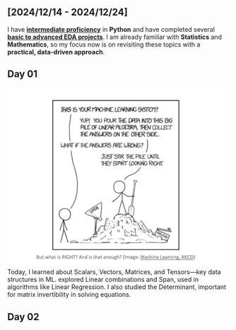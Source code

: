 ## [2024/12/14 - 2024/12/24]


I have [**intermediate proficiency**](https://github.com/paudelsamir/python-mastery) in **Python** and have completed several [**basic to advanced EDA projects**](https://github.com/paudelsamir/EDA-Projects). I am already familiar with **Statistics** and **Mathematics**, so my focus now is on revisiting these topics with a **practical, data-driven approach**.


## Day 01 
![importance of linear algebra](img/importance_of_linear_algebra.png)
Today, I learned about Scalars, Vectors, Matrices, and Tensors—key data structures in ML. explored Linear combinations and Span, used in algorithms like Linear Regression. I also studied the Determinant, important for matrix invertibility in solving equations.

## Day 02
<!-- covered the Dot Product and Cross Product, useful in algorithms like SVMs and Neural Networks. I touched on Cramer's Rule for solving linear systems and 3D Transformations in computer vision. I also looked into Eigenvalues/Eigenvectors for PCA, SVD, and the Moore-Penrose Pseudoinverse for regression. -->

<!-- ![image](./img/eigenvalue_eigenvector.png) -->